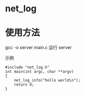 # net_log
# 使用方法
gcc -o server main.c
运行 server

示例
```
#include "net_log.h"
int main(int argc, char **argv)
{
    net_log_info("hello world\n");
    return 0;
}
```
